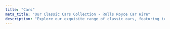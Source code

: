 ```yaml
---
title: "Cars"
meta_title: "Our Classic Cars Collection - Rolls Royce Car Hire"
description: "Explore our exquisite range of classic cars, featuring iconic models like Rolls Royce, Bentley, and more. Discover the history and details behind each vehicle in our fleet."
---
```

